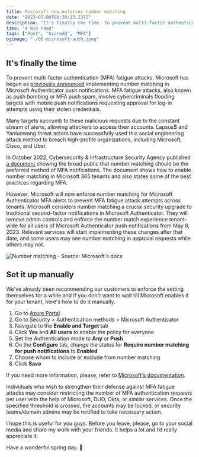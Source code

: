 ```yaml
---
title: Microsoft now enforces number matching
date: "2023-05-08T08:30:15.237Z"
description: "It's finally the time. To prevent multi-factor authentication (MFA) fatigue attacks, Microsoft has begun as previously announced implementing number matching in Microsoft Authenticator push ..."
time: "4 min read"
tags: ["Post", "AzureAD", "MFA"]
ogimage: "./00-microsoft-auth.jpeg"
---
```


## It's finally the time

To prevent multi-factor authentication (MFA) fatigue attacks, Microsoft has begun as [previously announced](https://www.bleepingcomputer.com/news/security/mfa-fatigue-hackers-new-favorite-tactic-in-high-profile-breaches/#:~:text=Microsoft%20plans%20on%20enabling%20it%20by%20default%C2%A0for%20all%20Azure%20Active%20Directory%20tenants) implementing number matching in Microsoft Authenticator push notifications. MFA fatigue attacks, also known as push bombing or MFA push spam, involve cybercriminals flooding targets with mobile push notifications requesting approval for log-in attempts using their stolen credentials.

Many targets succumb to these malicious requests due to the constant stream of alerts, allowing attackers to access their accounts. Lapsus$ and Yanluowang threat actors have successfully used this social engineering attack method to breach high-profile organizations, including Microsoft, Cisco, and Uber.

In October 2022, Cybersecurity & Infrastructure Security Agency published [a document](https://www.cisa.gov/sites/default/files/publications/fact-sheet-implement-number-matching-in-mfa-applications-508c.pdf) showing the broad public that number matching should be the preferred method of MFA notifications. The document shows how to enable number matching in Microsoft 365 tenants and also states some of the best practices regarding MFA.

However, Microsoft will now enforce number matching for Microsoft Authenticator MFA alerts to prevent MFA fatigue attack attempts across tenants. Microsoft considers number matching a crucial security upgrade to traditional second-factor notifications in Microsoft Authenticator. They will remove admin controls and enforce the number match experience tenant-wide for all users of Microsoft Authenticator push notifications from May 8, 2023. Relevant services will start implementing these changes after that date, and some users may see number matching in approval requests while others may not.

![Number matching - Source: Microsoft's docs](./01-number-matching.png)

## Set it up manually

We've already been recommending our customers to enforce the setting themselves for a while and if you don't want to wait till Microsoft enables it for your tenant, here's how to do it manually.

1) Go to [Azure Portal](https://portal.azure.com)
2) Go to Security > Authentication methods > Microsoft Authenticator
3) Navigate to the **Enable and Target** tab
4) Click **Yes** and **All users** to enable the policy for everyone
5) Set the Authentication mode to **Any** or **Push**
6) On the **Configure** tab, change the status for **Require number matching for push notifications** to **Enabled**
7) Choose whom to include or exclude from number matching
8) Click **Save**

If you need more information, please, refer to [Microsoft's documentation](https://learn.microsoft.com/en-us/azure/active-directory/authentication/how-to-mfa-number-match).

Individuals who wish to strengthen their defense against MFA fatigue attacks may consider restricting the number of MFA authentication requests per user with the help of Microsoft, DUO, Okta, or similar services. Once the specified threshold is crossed, the accounts may be locked, or security teams/domain admins may be notified to take necessary action.

I hope this is useful for you guys. Before you leave, please, go to your social media and share my work with your friends. It helps a lot and I’d really appreciate it.

Have a wonderful spring day. 👋
